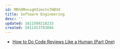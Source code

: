 ```yaml
---
id: MRhOMnnsgH3imstn7HBVd
title: Software Engineering
desc: ''
updated: 1611589218233
created: 1611453783094
---
```


- [How to Do Code Reviews Like a Human (Part One)](https://mtlynch.io/human-code-reviews-1/)
